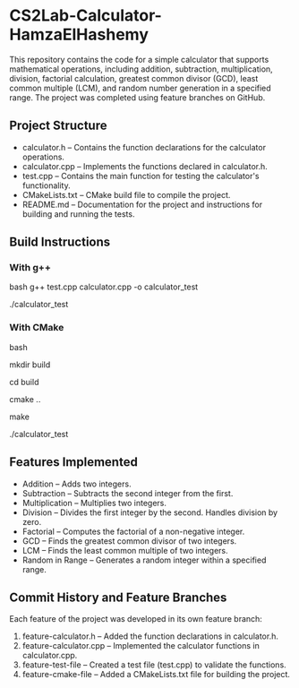 # CS2Lab-Calculator-HamzaElHashemy
This repository contains the code for a simple calculator that supports  mathematical operations, including addition, subtraction, multiplication, division, factorial calculation, greatest common divisor (GCD), least common multiple (LCM), and random number generation in a specified range. The project was completed using feature branches on GitHub.

## Project Structure

- calculator.h – Contains the function declarations for the calculator operations.
- calculator.cpp – Implements the functions declared in calculator.h.
- test.cpp – Contains the main function for testing the calculator's functionality.
- CMakeLists.txt – CMake build file to compile the project.
- README.md – Documentation for the project and instructions for building and running the tests.

## Build Instructions

### With g++

bash
g++ test.cpp calculator.cpp -o calculator_test

./calculator_test


### With CMake

bash

mkdir build

cd build

cmake ..

make

./calculator_test


## Features Implemented

- Addition – Adds two integers.
- Subtraction – Subtracts the second integer from the first.
- Multiplication – Multiplies two integers.
- Division – Divides the first integer by the second. Handles division by zero.
- Factorial – Computes the factorial of a non-negative integer.
- GCD – Finds the greatest common divisor of two integers.
- LCM – Finds the least common multiple of two integers.
- Random in Range – Generates a random integer within a specified range.

## Commit History and Feature Branches

Each feature of the project was developed in its own feature branch:

1. feature-calculator.h – Added the function declarations in calculator.h.
2. feature-calculator.cpp – Implemented the calculator functions in calculator.cpp.
3. feature-test-file – Created a test file (test.cpp) to validate the functions.
4. feature-cmake-file – Added a CMakeLists.txt file for building the project.
